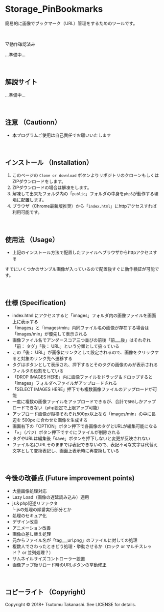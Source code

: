 # Storage_PinBookmarks
簡易的に画像でブックマーク（URL）管理をするためのツールです。
<br><br><br>


▽動作確認済み

...準備中...
<br><br><br>


## 解説サイト

...準備中...
<br><br><br>


## 注意 （Cautionn）

* 本プログラムご使用は自己責任でお願いいたします
<br><br><br>



## インストール （Installation）

1. このページの `Clone or download` ボタンよりリポジトリのクローンもしくはZIPダウンロードをします。
2. ZIPダウンロードの場合は解凍をします。
3. 解凍して出来たフォルダ内の「`public`」フォルダの中身を`php5`が動作する環境に配置します。
4. ブラウザ（Chrome最新版推奨）から「`index.html`」にhttpアクセスすれば利用可能です。
<br><br><br>


## 使用法 （Usage）

* 上記のインストール方法で配置したファイルへブラウザからhttpアクセスする

すでにいくつかのサンプル画像が入っているので配置後すぐに動作検証が可能です。
<br><br><br>


## 仕様 (Specification)

* index.html にアクセスすると「images」フォルダ内の画像ファイルを画面上に表示する
* 「images」と「images/min」内同ファイル名の画像が存在する場合は「images/min」が優先して表示される
* 画像ファイル名でアンダースコア三つ並びの前後「前___後」はそれぞれ「前： タグ」「後： URL」という分類として扱っている
* この「後： URL」が画像にリンクとして設定されるので、画像をクリックすると対象のリンク先へ遷移する
* タグはボタンとして表示され、押下するとそのタグの画像のみが表示されるフィルタの役割をしている
* 「DROP IMAGES HERE」内に画像ファイルをドラッグ＆ドロップすると「images」フォルダへファイルがアップロードされる
* 「SELECT IMAGES HERE」押下でも複数画像ファイルのアップロードが可能
* 一度に複数の画像ファイルをアップロードできるが、合計で`5MB`しかアップロードできない（php設定で上限アップ可能）
* アップロード画像が縦横それぞれ500px以上なら「images/min」の中に長辺を 500px に合わせた画像を生成する
* 画面右下の「OPTION」ボタン押下で各画像のタグとURLが編集可能になる
* 「×」（バツ）ボタン押下ですぐにファイルが削除される
* タグやURLは編集後「save」ボタンを押下しないと変更が反映されない
* ファイル名にURLそのままでは表記できないので、表記不可な文字は代替え文字として変換表記し、画面上表示時に再変換している
<br><br><br>


## 今後の改善点 (Future improvement points)

* 大量画像処理対応
* Lazy Load（画像の遅延読み込み）適用
* js＆php記述リファクタ  
    └ jsの処理の順番実行部分とか
* 処理のセキュア化
* デザイン改善
* アニメーション改善
* 画像の差し替え処理
* 元からファイル名が「tag___url.png」のファイルに対しての処理
* 複数人でさわったときどう処理・挙動させるか（ロック or マルチスレッド？ or 並列処理？）
* サムネイルサイズコントローラー設置
* 画像アップ後リロード時のURLボタンの挙動修正
<br><br><br>


## コピーライト （Copyright）
Copyright © 2018+ Tsutomu Takanashi. See LICENSE for details.
